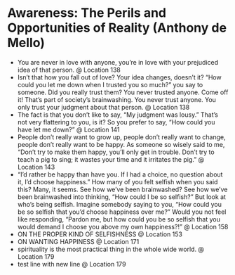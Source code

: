 # Awareness: The Perils and Opportunities of Reality (Anthony de Mello)

- You are never in love with anyone, you’re in love with your prejudiced idea of that person. @ Location 138
- Isn’t that how you fall out of love? Your idea changes, doesn’t it? “How could you let me down when I trusted you so much?” you say to someone. Did you really trust them? You never trusted anyone. Come off it! That’s part of society’s brainwashing. You never trust anyone. You only trust your judgment about that person. @ Location 138
- The fact is that you don’t like to say, “My judgment was lousy.” That’s not very flattering to you, is it? So you prefer to say, “How could you have let me down?” @ Location 141
- People don’t really want to grow up, people don’t really want to change, people don’t really want to be happy. As someone so wisely said to me, “Don’t try to make them happy, you’ll only get in trouble. Don’t try to teach a pig to sing; it wastes your time and it irritates the pig.” @ Location 143
- “I’d rather be happy than have you. If I had a choice, no question about it, I’d choose happiness.” How many of you felt selfish when you said this? Many, it seems. See how we’ve been brainwashed? See how we’ve been brainwashed into thinking, “How could I be so selfish?” But look at who’s being selfish. Imagine somebody saying to you, “How could you be so selfish that you’d choose happiness over me?” Would you not feel like responding, “Pardon me, but how could you be so selfish that you would demand I choose you above my own happiness?!” @ Location 158
- ON THE PROPER KIND OF SELFISHNESS @ Location 153
- ON WANTING HAPPINESS @ Location 171
- spirituality is the most practical thing in the whole wide world. @ Location 179
- test line with new line @ Location 179
